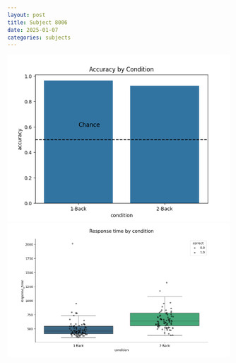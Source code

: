 ```yaml
---
layout: post
title: Subject 8006
date: 2025-01-07
categories: subjects
---
```


![](data/8006/run-13/8006_ATS_acc.png)
![](data/8006/run-13/8006_ATS_rt.png)
